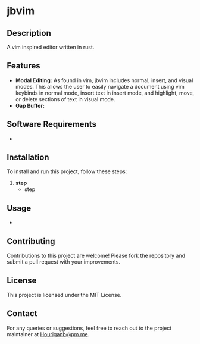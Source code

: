 # jbvim

## Description
A vim inspired editor written in rust.

## Features
- **Modal Editing:** As found in vim, jbvim includes normal, insert, and visual modes. This allows the user to easily navigate a document using vim keybinds in normal mode, insert text in insert mode, and highlight, move, or delete sections of text in visual mode.
- **Gap Buffer:**  


## Software Requirements

- 


## Installation

To install and run this project, follow these steps:

1. **step**
   - step



## Usage
- 

## Contributing
Contributions to this project are welcome! Please fork the repository and submit a pull request with your improvements.

## License
This project is licensed under the MIT License.

## Contact
For any queries or suggestions, feel free to reach out to the project maintainer at Houriganb@pm.me.

